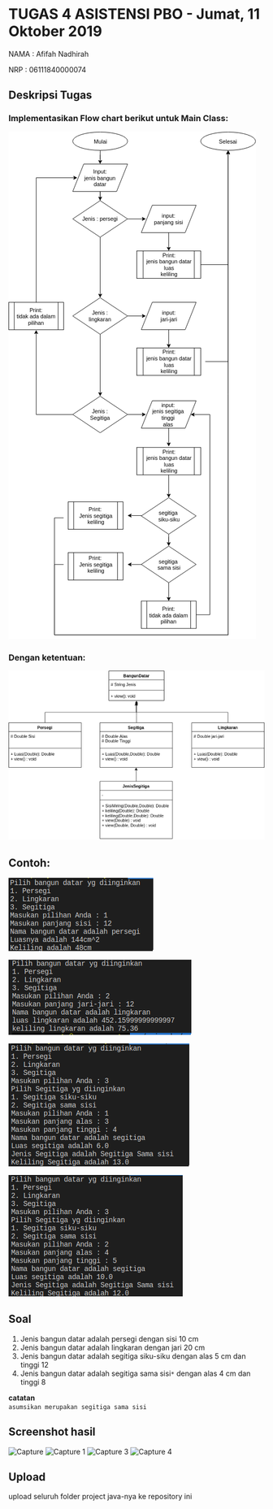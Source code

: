 # TUGAS 4 ASISTENSI PBO - Jumat, 11 Oktober 2019

NAMA : Afifah Nadhirah

NRP  : 06111840000074

## Deskripsi Tugas


### Implementasikan Flow chart berikut untuk Main Class:
![](img/flow.png)

### Dengan ketentuan:
![](img/UML.png)

## Contoh:
![](img/con1.png)

![](img/con2.png)

![](img/con3a.png)

![](img/con3b.png)

## Soal

1. Jenis bangun datar adalah persegi dengan sisi 10 cm
2. Jenis bangun datar adalah lingkaran dengan jari 20 cm
3. Jenis bangun datar adalah segitiga siku-siku dengan alas 5 cm dan tinggi 12
4. Jenis bangun datar adalah segitiga sama sisi```*``` dengan alas 4 cm dan tinggi 8

**catatan** \
 ```asumsikan merupakan segitiga sama sisi```
## Screenshot hasil
![Capture](https://user-images.githubusercontent.com/49546153/67066743-0acf5f00-f19e-11e9-90ec-f0f13550eec8.PNG)
![Capture 1](https://user-images.githubusercontent.com/49546153/67066745-0c008c00-f19e-11e9-85b4-04c02c704c75.PNG)
![Capture 3](https://user-images.githubusercontent.com/49546153/67066748-0d31b900-f19e-11e9-9152-0027e8012851.PNG)
![Capture 4](https://user-images.githubusercontent.com/49546153/67066750-102ca980-f19e-11e9-9f0a-d86951ffc6d1.PNG)

## Upload
upload seluruh folder project java-nya ke repository ini
